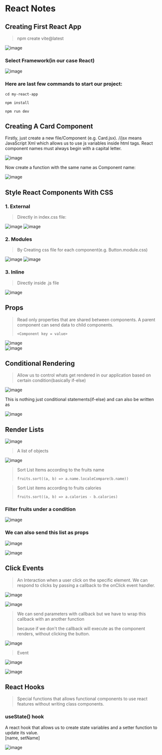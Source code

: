 # React Notes  
## Creating First React App  
>npm create vite@latest
>
![image](https://github.com/user-attachments/assets/2700cc00-a83a-4be3-b9e8-6ad41adc9d2c)  
### Select Framework(in our case React)  
![image](https://github.com/user-attachments/assets/6fbbfb92-66de-4eda-94ab-b62872432fc3)  
### Here are last few commands to start our project:  
`cd my-react-app`  

`npm install`  

`npm run dev`  

## Creating A Card Component  
Firstly, just create a new file/Component (e.g. Card.jsx).    //jsx means JavaScript Xml which allows us to use js variables inside html tags. 
React component names must always begin with a capital letter.  

![image](https://github.com/user-attachments/assets/695f0518-42cc-4ff3-909c-8d48e3766b24)  

Now create a function with the same name as Component name:  

![image](https://github.com/user-attachments/assets/52eef825-59f8-46a8-9f68-3a9eaa97f330)  

## Style React Components With CSS  

### 1. External  

> Directly in index.css file:
> 

![image](https://github.com/user-attachments/assets/1bfb28d4-890a-407e-842d-ca6f8d0d59ba)
![image](https://github.com/user-attachments/assets/22c8c235-44f4-49d1-ad0f-7d0cbdcca6f6)  

### 2. Modules  

> By Creating css file for each component(e.g. Button.module.css)
>

![image](https://github.com/user-attachments/assets/0ea6262c-d8ee-4e98-afdd-d7e57f08eb5c)
![image](https://github.com/user-attachments/assets/d194db3b-6653-4fda-bab8-04ad509dbdc6)  

### 3. Inline  

> Directly inside .js file
>

![image](https://github.com/user-attachments/assets/897a3f84-b78f-4a5d-907b-d0ffee65fe72)  

## Props  
> Read only properties that are shared between components.
> A parent component can send data to child components.
>
> `<Component key = value>`
>
![image](https://github.com/user-attachments/assets/123ad8db-69df-42a4-9680-e1b939f063c6)  
![image](https://github.com/user-attachments/assets/7b4de3a5-2a40-4c82-a0a7-85cbd25e3d0a)

## Conditional Rendering  
>   Allow us to control whats get rendered in our application based on certain condition(basically if-else)

![image](https://github.com/user-attachments/assets/d1519792-299a-46af-a718-f598e017e7dc)  

This is nothing just conditional statements(if-else)
and can also be written as  

![image](https://github.com/user-attachments/assets/13039c83-6be5-4888-8f27-a4a6e9a4c19f)  

## Render Lists  

![image](https://github.com/user-attachments/assets/87f8ea6f-396b-4d5f-b8e4-fb3b3456fdf3)  

>A list of objects

![image](https://github.com/user-attachments/assets/85dfd542-8151-4dd8-a38e-d9da53ffbc5c)  

>Sort List Items according to the fruits name
>
>`fruits.sort((a, b) => a.name.localeCompare(b.name))`

>Sort List items according to fruits calories
>
>`fruits.sort((a, b) => a.calories - b.calories)`

### Filter fruits under a condition  
![image](https://github.com/user-attachments/assets/aa6f0907-ad5b-4ec0-878d-1c23b80752ff)  

### We can also send this list as props  

![image](https://github.com/user-attachments/assets/0a6473ab-441e-4877-a289-abddcd018a22)  

![image](https://github.com/user-attachments/assets/86c378aa-dff3-4dc9-85d3-fadd5c729407)  


## Click Events  
>An Interaction when a user click on the specific element. 
>We can respond to clicks by passing a callback to the onClick event handler.

![image](https://github.com/user-attachments/assets/10a320e6-c6a5-4a6f-936a-30f229e5ccc8)  

![image](https://github.com/user-attachments/assets/4a417a21-5219-4f84-8b18-42f4281f3e21)

> We can send parameters with callback but we have to wrap this callback with an another function 
>
> because if we don't the callback will execute as the component renders, without clicking the button.

![image](https://github.com/user-attachments/assets/9abb19da-b58d-432c-86c0-517de105e4a7)  


> Event

![image](https://github.com/user-attachments/assets/fe9a4de8-51e1-4afb-a9c1-27269a5c071e)  

![image](https://github.com/user-attachments/assets/034fce0c-f9a1-4538-8652-17e327f79194)  

## React Hooks  

> Special functions that allows functional components to use react features without writing class components.

### useState() hook  
A react hook that allows us to create state variables and a setter function to update its value.  
[name, setName]  

![image](https://github.com/user-attachments/assets/ba90d4fa-bc37-46e3-944f-baa806145c2c)
